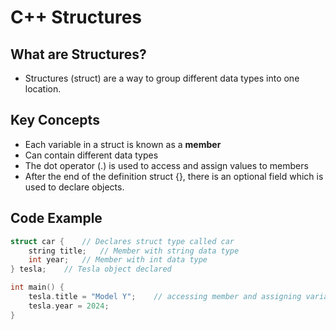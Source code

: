 # C++ Structures

## What are Structures?
* Structures (struct) are a way to group different data types into one location.


## Key Concepts
* Each variable in a struct is known as a **member**
* Can contain different data types
* The dot operator (.) is used to access and assign values to members
* After the end of the definition struct {}, there is an optional field which is used to declare objects.


## Code Example
```cpp
struct car {    // Declares struct type called car
    string title;   // Member with string data type
    int year;   // Member with int data type
} tesla;    // Tesla object declared

int main() {
    tesla.title = "Model Y";    // accessing member and assigning variable
    tesla.year = 2024;
}